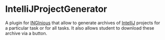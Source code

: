 # IntelliJProjectGenerator
A plugin for [INGInious](https://inginious.info.ucl.ac.be/) that allow to generate archives of [IntelliJ](https://www.jetbrains.com/idea/) projects for a particular  task or for all tasks. It also allows student to download these archive via a button.